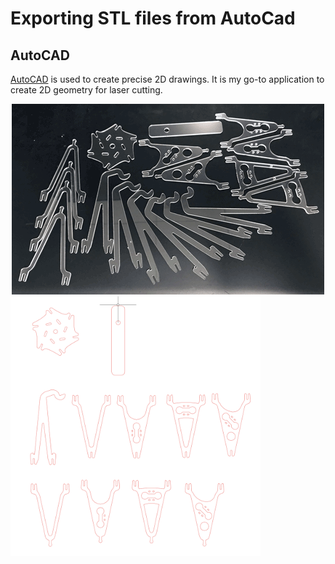 # Exporting STL files from AutoCad

## AutoCAD

[AutoCAD](https://www.autodesk.com/products/autocad/overview?term=1-YEAR&tab=subscription) is used to create precise 2D drawings. It is my go-to application to create 2D geometry for laser cutting. 

<center><img src="images/acrylic-parts.png"></center>

<img src="images/acrylic-parts_autocad.png" width="400">




